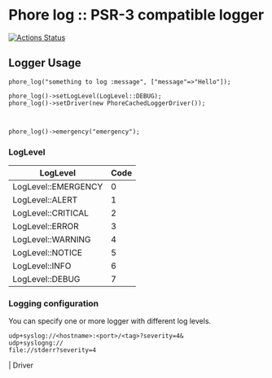 # Phore log :: PSR-3 compatible logger

[![Actions Status](https://github.com/phore/phore-log/workflows/tests/badge.svg)](https://github.com/phore/phore-log/actions)

## Logger Usage



```
phore_log("something to log :message", ["message"=>"Hello"]);

phore_log()->setLogLevel(LogLevel::DEBUG);
phore_log()->setDriver(new PhoreCachedLoggerDriver());



phore_log()->emergency("emergency"); 

```

### LogLevel

| LogLevel              | Code |
|-----------------------|------|
| LogLevel::EMERGENCY   | 0    |
| LogLevel::ALERT       | 1    |
| LogLevel::CRITICAL    | 2    |
| LogLevel::ERROR       | 3    |
| LogLevel::WARNING     | 4    |
| LogLevel::NOTICE      | 5    |
| LogLevel::INFO        | 6    |
| LogLevel::DEBUG       | 7    |


### Logging configuration

You can specify one or more logger with different log levels.

```
udp+syslog://<hostname>:<port>/<tag>?severity=4&
udp+syslogng://
file://stderr?severity=4
```



| Driver
